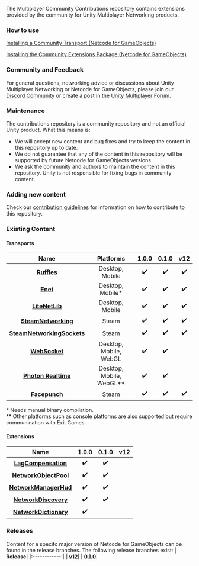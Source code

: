 The Multiplayer Community Contributions repository contains extensions provided by the community for Unity Multiplayer Networking products.

### How to use

[Installing a Community Transport (Netcode for GameObjects)](/Transports/README.md)

[Installing the Community Extensions Package (Netcode for GameObjects)](/com.community.netcode.extensions/README.md)

### Community and Feedback
For general questions, networking advice or discussions about Unity Multiplayer Networking or Netcode for GameObjects, please join our [Discord Community](https://discord.gg/FM8SE9E) or create a post in the [Unity Multiplayer Forum](https://forum.unity.com/forums/multiplayer.26/).

### Maintenance
The contributions repository is a community repository and not an official Unity product. What this means is:
- We will accept new content and bug fixes and try to keep the content in this repository up to date.
- We do not guarantee that any of the content in this repository will be supported by future Netcode for GameObjects versions.
- We ask the community and authors to maintain the content in this repository. Unity is not responsible for fixing bugs in community content.

### Adding new content
Check our [contribution guidelines](CONTRIBUTING.md) for information on how to contribute to this repository.

### Existing Content

#### Transports
| **Name** | **Platforms** | **1.0.0** | **0.1.0** | **v12** |
|:------------:|:---------:|:-------:|:-------:|:---:|
| **[Ruffles](/Transports/com.community.netcode.transport.ruffles)**| Desktop, Mobile | :heavy_check_mark: |  :heavy_check_mark: | :heavy_check_mark: |
|**[Enet](/Transports/com.community.netcode.transport.enet)**| Desktop, Mobile\* | :heavy_check_mark: | :heavy_check_mark: | :heavy_check_mark: | 
|**[LiteNetLib](/Transports/com.community.netcode.transport.litenetlib)**| Desktop, Mobile | :heavy_check_mark: |  :heavy_check_mark: | :heavy_check_mark: | 
|**[SteamNetworking](/Transports/com.community.netcode.transport.steamnetworking)**| Steam | :heavy_check_mark: |  :heavy_check_mark: | :heavy_check_mark: | 
|**[SteamNetworkingSockets](/Transports/com.community.netcode.transport.steamnetworkingsockets)**| Steam | :heavy_check_mark: |  :heavy_check_mark: | :heavy_check_mark: | 
|**[WebSocket](/Transports/com.community.netcode.transport.websocket)**| Desktop, Mobile, WebGL | :heavy_check_mark: |  :heavy_check_mark:||
|**[Photon Realtime](/Transports/com.community.netcode.transport.photon-realtime)**| Desktop, Mobile, WebGL\** | :heavy_check_mark: |  :heavy_check_mark: | |  
|**[Facepunch](/Transports/com.community.netcode.transport.facepunch)**| Steam | :heavy_check_mark: |  :heavy_check_mark: | :heavy_check_mark: | 

\* Needs manual binary compilation.<br>
\** Other platforms such as console platforms are also supported but require communication with Exit Games.

#### Extensions
| **Name** | 1.0.0 | **0.1.0** | **v12** |
|:------------:|:-------------:|:-------:|:---:|
|**[LagCompensation](/com.community.netcode.extensions/Runtime/LagCompensation)**| :heavy_check_mark: | :heavy_check_mark: | |
|**[NetworkObjectPool](/com.community.netcode.extensions/Runtime/NetworkObjectPool)**| :heavy_check_mark: | :heavy_check_mark: | |
|**[NetworkManagerHud](/com.community.netcode.extensions/Runtime/NetworkManagerHud)**| :heavy_check_mark: | :heavy_check_mark: | |
|**[NetworkDiscovery](/com.community.netcode.extensions/Runtime/NetworkDiscovery)**| :heavy_check_mark: | :heavy_check_mark: | |
|**[NetworkDictionary](/com.community.netcode.extensions/Runtime/NetworkDictionary)**| :heavy_check_mark: || |


### Releases
Content for a specifc major version of Netcode for GameObjects can be found in the release branches. The following release branches
exist:
| **Release**|
|:------------:|
| **[v12](https://github.com/Unity-Technologies/multiplayer-community-contributions/tree/release-v12)**|
| **[0.1.0](https://github.com/Unity-Technologies/multiplayer-community-contributions/tree/release-0.1.0)**|
